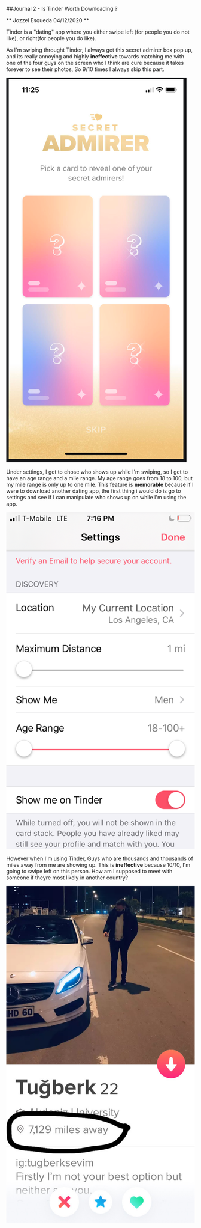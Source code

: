 ##Journal 2 - Is Tinder Worth Downloading ?

** Jozzel Esqueda 04/12/2020 **

Tinder is a "dating" app where you either swipe left (for people you do not like), or right(for people you do like).

As I'm swiping throught Tinder, I always get this secret admirer box pop up, and its really annoying and highly **ineffective** towards matching me with one of the four guys on the screen who I think are cure because it takes forever to see their photos, So 9/10 times I always skip this part.  

![alt text](../assets/Tinder_Secret_Admirer.png)

Under settings, I get to chose who shows up while I'm swiping, so I get to have an age range and a mile range. My age range goes from 18 to 100, but my mile range is only up to one mile. This feature is **memorable** because if I were to download another dating app, the first thing i would do is go to settings and see if I can manipulate who shows up on while I'm using the app.


![alt text](../assets/Age_Range.PNG)

However when I'm using Tinder, Guys who are thousands and thousands of miles away from me are showing up. This is **ineffective** because 10/10, I'm going to swipe left on this person. 
How am I supposed to meet with someone if theyre most likely in another country?  

![alt text](../assets/Mile_Range.JPG)
